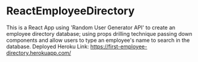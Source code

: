 # ReactEmployeeDirectory

This is a React App using 'Random User Generator API' to create an employee directory database; using props drilling technique passing down components and allow users to type an employee's name to search in the database. 
Deployed Heroku Link: https://first-employee-directory.herokuapp.com/